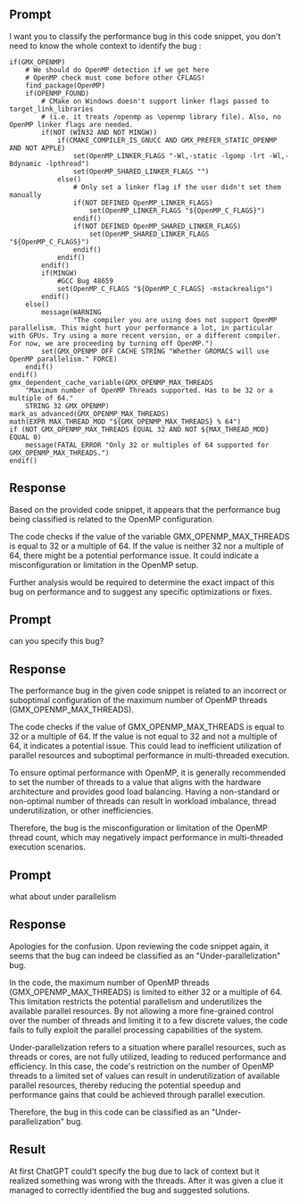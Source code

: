 ## Prompt
I want you to classify the performance bug in this code snippet, you don't need to know the whole context to identify the bug : 

    if(GMX_OPENMP)
        # We should do OpenMP detection if we get here
        # OpenMP check must come before other CFLAGS!
        find_package(OpenMP)
        if(OPENMP_FOUND)
            # CMake on Windows doesn't support linker flags passed to target_link_libraries
            # (i.e. it treats /openmp as \openmp library file). Also, no OpenMP linker flags are needed.
            if(NOT (WIN32 AND NOT MINGW))
                if(CMAKE_COMPILER_IS_GNUCC AND GMX_PREFER_STATIC_OPENMP AND NOT APPLE)
                    set(OpenMP_LINKER_FLAGS "-Wl,-static -lgomp -lrt -Wl,-Bdynamic -lpthread")
                    set(OpenMP_SHARED_LINKER_FLAGS "")
                else()
                    # Only set a linker flag if the user didn't set them manually
                    if(NOT DEFINED OpenMP_LINKER_FLAGS)
                        set(OpenMP_LINKER_FLAGS "${OpenMP_C_FLAGS}")
                    endif()
                    if(NOT DEFINED OpenMP_SHARED_LINKER_FLAGS)
                        set(OpenMP_SHARED_LINKER_FLAGS "${OpenMP_C_FLAGS}")
                    endif()
                endif()
            endif()
            if(MINGW)
                #GCC Bug 48659
                set(OpenMP_C_FLAGS "${OpenMP_C_FLAGS} -mstackrealign")
            endif()
        else()
            message(WARNING
                    "The compiler you are using does not support OpenMP parallelism. This might hurt your performance a lot, in particular with GPUs. Try using a more recent version, or a different compiler. For now, we are proceeding by turning off OpenMP.")
            set(GMX_OPENMP OFF CACHE STRING "Whether GROMACS will use OpenMP parallelism." FORCE)
        endif()
    endif()
    gmx_dependent_cache_variable(GMX_OPENMP_MAX_THREADS
        "Maximum number of OpenMP Threads supported. Has to be 32 or a multiple of 64."
        STRING 32 GMX_OPENMP)
    mark_as_advanced(GMX_OPENMP_MAX_THREADS)
    math(EXPR MAX_THREAD_MOD "${GMX_OPENMP_MAX_THREADS} % 64")
    if (NOT GMX_OPENMP_MAX_THREADS EQUAL 32 AND NOT ${MAX_THREAD_MOD} EQUAL 0)
        message(FATAL_ERROR "Only 32 or multiples of 64 supported for GMX_OPENMP_MAX_THREADS.")
    endif()

## Response
Based on the provided code snippet, it appears that the performance bug being classified is related to the OpenMP configuration.

The code checks if the value of the variable GMX_OPENMP_MAX_THREADS is equal to 32 or a multiple of 64. If the value is neither 32 nor a multiple of 64, there might be a potential performance issue. It could indicate a misconfiguration or limitation in the OpenMP setup.

Further analysis would be required to determine the exact impact of this bug on performance and to suggest any specific optimizations or fixes.
## Prompt
can you specify this bug?
## Response
The performance bug in the given code snippet is related to an incorrect or suboptimal configuration of the maximum number of OpenMP threads (GMX_OPENMP_MAX_THREADS).

The code checks if the value of GMX_OPENMP_MAX_THREADS is equal to 32 or a multiple of 64. If the value is not equal to 32 and not a multiple of 64, it indicates a potential issue. This could lead to inefficient utilization of parallel resources and suboptimal performance in multi-threaded execution.

To ensure optimal performance with OpenMP, it is generally recommended to set the number of threads to a value that aligns with the hardware architecture and provides good load balancing. Having a non-standard or non-optimal number of threads can result in workload imbalance, thread underutilization, or other inefficiencies.

Therefore, the bug is the misconfiguration or limitation of the OpenMP thread count, which may negatively impact performance in multi-threaded execution scenarios.
## Prompt
what about under parallelism
## Response
Apologies for the confusion. Upon reviewing the code snippet again, it seems that the bug can indeed be classified as an "Under-parallelization" bug.

In the code, the maximum number of OpenMP threads (GMX_OPENMP_MAX_THREADS) is limited to either 32 or a multiple of 64. This limitation restricts the potential parallelism and underutilizes the available parallel resources. By not allowing a more fine-grained control over the number of threads and limiting it to a few discrete values, the code fails to fully exploit the parallel processing capabilities of the system.

Under-parallelization refers to a situation where parallel resources, such as threads or cores, are not fully utilized, leading to reduced performance and efficiency. In this case, the code's restriction on the number of OpenMP threads to a limited set of values can result in underutilization of available parallel resources, thereby reducing the potential speedup and performance gains that could be achieved through parallel execution.

Therefore, the bug in this code can be classified as an "Under-parallelization" bug.
## Result
At first ChatGPT could't specify the bug due to lack of context but it realized something was wrong with the threads. After it was given a clue it managed to correctly identified the bug and suggested solutions.